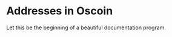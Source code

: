 
[//]: # (This section is a comment block, it won't be rendered.)
[//]: # (**NOTE**: This is a markdown file which desugars into a literate)
[//]: # (Haskell file which can be compiled and imported into `ghci`.)
[//]: # (**Do not** modify directly the `.lhs` file! Rather, edit this file)
[//]: # (directly and either run the tests via `stack test` or load the)
[//]: # (up-to-date file inside `ghci` by typing:)
[//]: # (stack ghci --ghci-options "-pgmL markdown-unlit")

# Addresses in Oscoin

Let this be the beginning of a beautiful documentation program.
